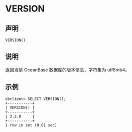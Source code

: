 VERSION
============================



声明
-----------------------

```unknow
VERSION()
```



说明
-----------------------

返回当前 OceanBase 数据库的版本信息，字符集为 utf8mb4。

示例
-----------------------

```unknow
obclient> SELECT VERSION();
+-----------+
| VERSION() |
+-----------+
| 3.2.0     |
+-----------+
1 row in set (0.01 sec)
```
